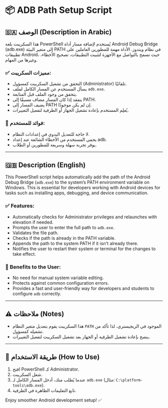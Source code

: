 # 📦 ADB Path Setup Script

## 🇸🇦 الوصف (Description in Arabic)

هذا السكريبت بلغة PowerShell يُستخدم لإضافة مسار أداة Android Debug Bridge (adb.exe) إلى متغير البيئة PATH في نظام ويندوز. الأداة مهمة للمطورين العاملين على تطبيقات Android، حيث تسمح بالتواصل مع الأجهزة لتثبيت التطبيقات، تصحيح الأخطاء، وغيرها من المهام.

### ✅ مميزات السكريبت:

* التحقق من تشغيل السكريبت كمسؤول (Administrator) تلقائيًا.
* يسأل المستخدم عن المسار الكامل لملف `adb.exe`.
* يتحقق من وجود الملف قبل المتابعة.
* يتفقد إذا كان المسار مضاف مسبقًا إلى PATH.
* يضيف المسار إلى PATH إن لم يكن موجودًا.
* يُعلِم المستخدم بإعادة تشغيل الجهاز أو الطرفية لتفعيل التغييرات.

### 🎯 فوائد للمستخدم:

* لا حاجة للتعديل اليدوي في إعدادات النظام.
* يحمي المستخدم من الأخطاء الشائعة عند إعداد adb.
* يوفر تجربة سهلة وسريعة للمطورين أو الطلاب.

---

## 🇬🇧 Description (English)

This PowerShell script helps automatically add the path of the Android Debug Bridge (`adb.exe`) to the system’s PATH environment variable on Windows. This is essential for developers working with Android devices for tasks such as installing apps, debugging, and device communication.

### ✅ Features:

* Automatically checks for Administrator privileges and relaunches with elevation if needed.
* Prompts the user to enter the full path to `adb.exe`.
* Validates the file path.
* Checks if the path is already in the PATH variable.
* Appends the path to the system PATH if it isn't already there.
* Notifies the user to restart their system or terminal for the changes to take effect.

### 🎯 Benefits to the User:

* No need for manual system variable editing.
* Protects against common configuration errors.
* Provides a fast and user-friendly way for developers and students to configure `adb` correctly.

---

## ⚠️ ملاحظات (Notes)

* هذا السكريبت يقوم بتعديل متغير النظام `PATH` الموجود في الريجيستري، لذا تأكد من تشغيله كمسؤول.
* ينصح بإعادة تشغيل الطرفية أو الجهاز بعد تشغيل السكريبت لتفعيل التغييرات.

---

## 🚀 طريقة الاستخدام (How to Use)

1. افتح PowerShell كـ Administrator.
2. شغل السكريبت.
3. عندما يُطلب منك، أدخل المسار الكامل لـ `adb.exe` (مثال: `C:\platform-tools\adb.exe`).
4. تابع التعليمات الظاهرة في الطرفية.

Enjoy smoother Android development setup! ✅
